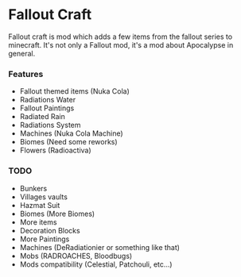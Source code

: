 # Fallout Craft

Fallout craft is mod which adds a few items from the fallout series to minecraft. It's not only a Fallout mod, it's a mod about Apocalypse in general.

### Features

- Fallout themed items (Nuka Cola)
- Radiations Water
- Fallout Paintings
- Radiated Rain
- Radiations System
- Machines (Nuka Cola Machine)
- Biomes (Need some reworks)
- Flowers (Radioactiva)

### TODO

- Bunkers
- Villages vaults
- Hazmat Suit
- Biomes (More Biomes)
- More items
- Decoration Blocks 
- More Paintings
- Machines (DeRadiationier or something like that)
- Mobs (RADROACHES, Bloodbugs)
- Mods compatibility (Celestial, Patchouli, etc...)




